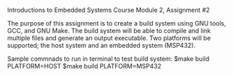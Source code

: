 Introductions to Embedded Systems Course
Module 2, Assignment #2

The purpose of this assignment is to create a build system using GNU tools, GCC, and GNU Make. The build system will be able to compile and link multiple files and generate an output executable. Two platforms will be supported; the host system and an embedded system (MSP432).

Sample commnads to run in terminal to test build system:
$make build PLATFORM=HOST
$make build PLATFORM=MSP432
